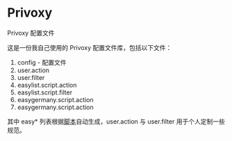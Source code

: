 Privoxy
=======

Privoxy 配置文件


这是一份我自己使用的 Privoxy 配置文件库，包括以下文件：

1. config - 配置文件
2. user.action 
3. user.filter
4. easylist.script.action
5. easylist.script.filter
6. easygermany.script.action
7. easygermany.script.action

其中 easy* 列表根据[脚本](http://andrwe.org/scripting/bash/privoxy-blocklist)自动生成，user.action 与 user.filter 用于个人定制一些规范。

